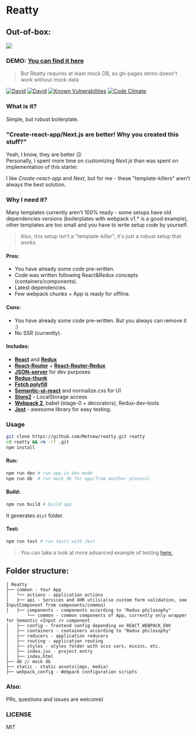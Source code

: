 # Reatty

## Out-of-box:

![](https://github.com/Metnew/reatty/blob/gh-pages/screen.gif)

### DEMO: [You can find it here](https://metnew.github.io/reatty/)

> But Reatty requires at least mock DB, so gh-pages demo doesn't work without mock data

[![David](https://img.shields.io/david/Metnew/reatty.svg)]() [![David](https://img.shields.io/david/dev/Metnew/reatty.svg)]()
[![Known Vulnerabilities](https://snyk.io/test/github/metnew/reatty/badge.svg)](https://snyk.io/test/github/metnew/reatty)
[![Code Climate](https://codeclimate.com/github/Metnew/reatty/badges/gpa.svg)](https://codeclimate.com/github/Metnew/reatty)

### What is it?

Simple, but robust boilerplate.

### "Create-react-app/Next.js are better! Why you created this stuff?"
Yeah, I know, they are better :wink:   
Personally, I spent more time on customizing *Next.js* than was spent on implementation of this starter.    

I like *Create-react-app* and *Next*, but for me - these "template-killers" aren't always the best solution.

### Why I need it?

Many templates currently aren't 100% ready - some setups have old dependencies versions (boilerplates with webpack v1.* is a good example), other templates are too small and you have to write setup code by yourself.

> Also, this setup isn't a "template-killer", it's just a robust setup that works.


#### Pros:

- You have already some code pre-written.
- Code was written following React&Redux concepts (containers/components).
- Latest dependencies.
- Few webpack chunks + App is ready for offline.

#### Cons:

- You have already some code pre-written. But you always can remove it :)
- No SSR (currently).

#### Includes:

- **[React](https://facebook.github.io/react/)** and **[Redux](http://redux.js.org/)**
- **[React-Router](https://github.com/ReactTraining/react-router)** + **[React-Router-Redux](https://github.com/reactjs/react-router-redux)**
- **[JSON-server](https://github.com/typicode/json-server)** for dev purposes
- **[Redux-thunk](https://github.com/gaearon/redux-thunk)**
- **[Fetch polyfill](https://github.com/github/fetch)**
- **[Semantic-ui-react](http://react.semantic-ui.com/)** and normalize.css for UI
- **[Store2](https://github.com/nbubna/store)** - LocalStorage access
- **[Webpack 2](https://webpack.js.org)**, babel (stage-0 + decorators), Redux-dev-tools
- **[Jest](https://facebook.github.io/jest/)** - awesome library for easy testing.

### Usage

```bash
git clone https://github.com/Metnew/reatty.git reatty
cd reatty && rm -rf .git  
npm install
```

#### Run:

```bash
npm run dev # run app in dev mode
npm run db  # run mock db for app(from another process)
```

#### Build:

```bash
npm run build # build app
```

It generates `dist` folder.

#### Test:

```bash
npm run test # run tests with Jest
```

> You can take a look at more advanced example of testing [here.](https://github.com/Metnew/react-scale)

## Folder structure:

```
│ Reatty
├── common - Your App
│   └── actions - application actions
│   ├── api - Services and XHR utils(also custom form validation, see InputComponent from components/common)
│   ├── components - components according to "Redux philosophy"
        └── common - common components of App, currently only wrapper for Semantic <Input /> component
│   ├── config - frontend config depending on REACT_WEBPACK_ENV
│   ├── containers - containers according to "Redux philosophy"
│   ├── reducers - application reducers
│   ├── routing - application routing
│   ├── styles - styles folder with scss vars, mixins, etc.
│   ├── index.jsx - project entry
│   ├── index.html
├── db // mock db
├── static - static assets(imgs, media)
├── webpack_config - Webpack configuration scripts
```

### Also:

PRs, questions and issues are welcome)

### LICENSE

MIT
